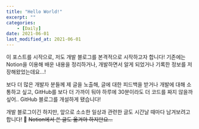 ```yaml
---
title: "Hello World!"
excerpt: ""
categories:
    - [Daily]
date: 2021-06-01
last_modified_at: 2021-06-01
---
```

이 포스트를 시작으로, 저도 개발 블로그를 본격적으로 시작하고자 합니다!
기존에는 Notion을 이용해 배운 내용을 정리하거나, 개발하면서 알게 되었거나 기록한 정보를 저장해왔었는데요...!

보다 더 많은 개발자 분들께 제 글을 노출해, 글에 대한 피드백을 받거나 개발에 대해 소통하고 싶고, GitHub를 보다 더 가까이 둬야 하루에 30분이라도 더 코드를 짜지 않을까 싶어.. GitHub 블로그를 개설하게 됐습니다!

개발 블로그이긴 하지만, 앞으로 소소한 일상과 관련한 글도 시간날 때마다 남겨보려고 합니다! 🤗 ~~Notion에서 쓴 글도 옮겨야 하지만요...~~

